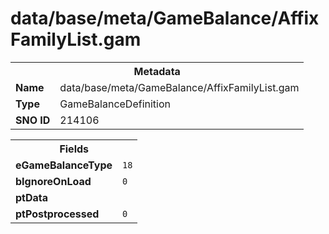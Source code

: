 <h1>data/base/meta/GameBalance/AffixFamilyList.gam</h1><table><tr><th colspan="100%">Metadata</th></tr><tr><td><b>Name</b></td><td>data/base/meta/GameBalance/AffixFamilyList.gam</td></tr><tr><td><b>Type</b></td><td>GameBalanceDefinition</td></tr><tr><td><b>SNO ID</b></td><td>214106</td></tr></table>

<table><tr><th colspan="100%">Fields</th></tr><tr><td><b>eGameBalanceType</b></td><td><code>18</code></td></tr><tr><td><b>bIgnoreOnLoad</b></td><td><code>0</code></td></tr><tr><td><b>ptData</b></td><td></td></tr><tr><td><b>ptPostprocessed</b></td><td><code>0</code></td></tr></table>

